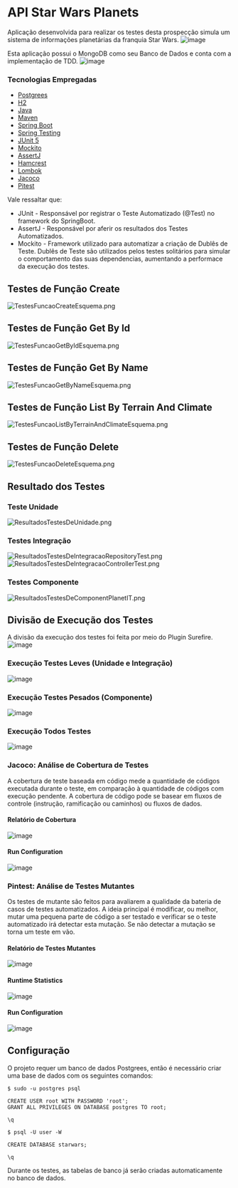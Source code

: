 # API Star Wars Planets

Aplicação desenvolvida para realizar os testes desta prospecção simula um sistema de informações planetárias da franquia Star Wars.
![image](https://github.com/RodrigoCarvalho95/StarWarsPlanetsAPI/assets/12175629/c705d040-e727-4022-81ba-4439c8d85006)

Esta aplicação possui o MongoDB como seu Banco de Dados e conta com a implementação de TDD.
![image](https://github.com/RodrigoCarvalho95/StarWarsPlanetsAPI/assets/12175629/e5e7ad27-0216-4b03-a7a9-e6aa1dd4454f)

### Tecnologias Empregadas
- [Postgrees](https://www.postgresql.org/download/)
- [H2](https://www.h2database.com/html/main.html)
- [Java](https://www.oracle.com/java/technologies/downloads/)
- [Maven](https://maven.apache.org/download.cgi)
- [Spring Boot](https://spring.io/projects/spring-boot)
- [Spring Testing](https://docs.spring.io/spring-framework/docs/current/reference/html/testing.html#testing-introduction)
- [JUnit 5](https://junit.org/junit5/docs/current/user-guide/)
- [Mockito](https://site.mockito.org)
- [AssertJ](https://github.com/assertj/assertj)
- [Hamcrest](http://hamcrest.org/JavaHamcrest/)
- [Lombok](https://projectlombok.org/)
- [Jacoco](https://github.com/jacoco/jacoco)
- [Pitest](https://pitest.org)

Vale ressaltar que:
* JUnit - Responsável por registrar o Teste Automatizado (@Test) no framework do SpringBoot.
* AssertJ - Responsável por aferir os resultados dos Testes Automatizados.
* Mockito - Framework utilizado para automatizar a criação de Dublês de Teste. Dublês de Teste são utilizados pelos testes solitários para simular o comportamento das suas dependencias, aumentando a performace da execução dos testes.

## Testes de Função Create
![TestesFuncaoCreateEsquema.png](./Imagens/TestesFuncaoCreateEsquema.png)

## Testes de Função Get By Id
![TestesFuncaoGetByIdEsquema.png](./Imagens/TestesFuncaoGetByIdEsquema.png)

## Testes de Função Get By Name
![TestesFuncaoGetByNameEsquema.png](./Imagens/TestesFuncaoGetByNameEsquema.png)

## Testes de Função List By Terrain And Climate
![TestesFuncaoListByTerrainAndClimateEsquema.png](./Imagens/TestesFuncaoListByTerrainAndClimateEsquema.png)

## Testes de Função Delete
![TestesFuncaoDeleteEsquema.png](./Imagens/TestesFuncaoDeleteEsquema.png)

## Resultado dos Testes

### Teste Unidade
![ResultadosTestesDeUnidade.png](./Imagens/ResultadosTestesDeUnidade.png)

### Testes Integração
![ResultadosTestesDeIntegracaoRepositoryTest.png](./Imagens/ResultadosTestesDeIntegracaoRepositoryTest.png)
![ResultadosTestesDeIntegracaoControllerTest.png](./Imagens/ResultadosTestesDeIntegracaoControllerTest.png)

### Testes Componente
![ResultadosTestesDeComponentPlanetIT.png](./Imagens/ResultadosTestesDeComponentPlanetIT.png)

## Divisão de Execução dos Testes
A divisão da execução dos testes foi feita por meio do Plugin Surefire.
![image](https://github.com/RodrigoCarvalho95/StarWarsPlanetsAPI/assets/12175629/104e822c-317a-4e51-b7bc-c422c3450254)

### Execução Testes Leves (Unidade e Integração)
![image](https://github.com/RodrigoCarvalho95/StarWarsPlanetsAPI/assets/12175629/e1c00763-e75a-482d-aa3a-260926717c12)

### Execução Testes Pesados (Componente)
![image](https://github.com/RodrigoCarvalho95/StarWarsPlanetsAPI/assets/12175629/1bc7cfe6-3c38-4408-b853-1721b9015f40)

### Execução Todos Testes
![image](https://github.com/RodrigoCarvalho95/StarWarsPlanetsAPI/assets/12175629/cef74a90-ef21-4936-8df3-7fc32a8f4784)

### Jacoco: Análise de Cobertura de Testes
A cobertura de teste baseada em código mede a quantidade de códigos executada durante o teste, em comparação à quantidade de códigos com execução pendente. A cobertura de código pode se basear em fluxos de controle (instrução, ramificação ou caminhos) ou fluxos de dados.

#### Relatório de Cobertura
![image](https://github.com/RodrigoCarvalho95/StarWarsPlanetsAPI/assets/12175629/e45fdea4-98da-4cdd-b7f6-05ae335c0074)

#### Run Configuration
![image](https://github.com/RodrigoCarvalho95/StarWarsPlanetsAPI/assets/12175629/a3777afc-f140-45cb-96ad-5a0b7a7502ab)

### Pintest: Análise de Testes Mutantes
Os testes de mutante são feitos para avaliarem a qualidade da bateria de casos de testes automatizados. A ideia principal é modificar, ou melhor, mutar uma pequena parte de código a ser testado e verificar se o teste automatizado irá detectar esta mutação. Se não detectar a mutação se torna um teste em vão.

#### Relatório de Testes Mutantes
![image](https://github.com/RodrigoCarvalho95/StarWarsPlanetsAPI/assets/12175629/e9032a3a-417d-4e51-9329-90753e77eebf)

#### Runtime Statistics
![image](https://github.com/RodrigoCarvalho95/StarWarsPlanetsAPI/assets/12175629/0d5a7a78-d748-44ea-8e07-a7425f3aa627)

#### Run Configuration
![image](https://github.com/RodrigoCarvalho95/StarWarsPlanetsAPI/assets/12175629/19415a87-b98e-41a7-b003-cb70bb40984b)

## Configuração
O projeto requer um banco de dados Postgrees, então é necessário criar uma base de dados com os seguintes comandos:

```
$ sudo -u postgres psql

CREATE USER root WITH PASSWORD 'root';
GRANT ALL PRIVILEGES ON DATABASE postgres TO root;

\q

$ psql -U user -W

CREATE DATABASE starwars;

\q
```
Durante os testes, as tabelas de banco já serão criadas automaticamente no banco de dados.



